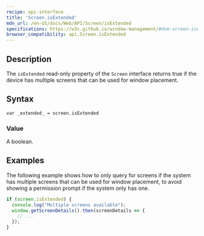 ```yaml
---
recipe: api-interface
title: 'Screen.isExtended'
mdn_url: /en-US/docs/Web/API/Screen/isExtended
specifications: https://w3c.github.io/window-management/#dom-screen-isextended
browser_compatibility: api.Screen.isExtended
---
```


## Description

The `isExtended` read-only property of the `Screen` interface returns true if the device has multiple screens that can be used for window placement.

## Syntax

`var _extended_ = screen.isExtended`

### Value

A boolean.

## Examples

The following example shows how to only query for screens if the
system has multiple screens that can be used for window placement, to
avoid showing a permission prompt if the system only has one.

```js
if (screen.isExtended) {
  console.log("Multiple screens available");
  window.getScreenDetails().then(screenDetails => {
    // ...
  });
}
```

